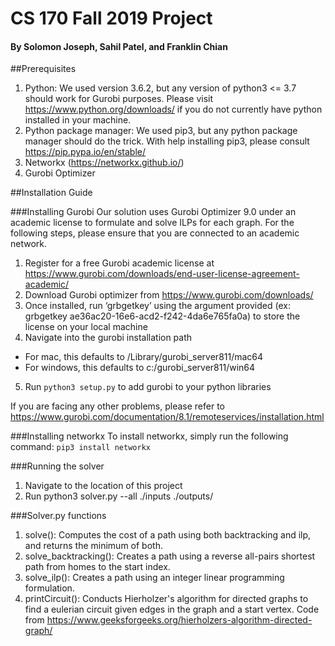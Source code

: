 # CS 170 Fall 2019 Project
#### By Solomon Joseph, Sahil Patel, and Franklin Chian

##Prerequisites
1. Python: We used version 3.6.2, but any version of python3 <= 3.7 should work for Gurobi purposes. Please visit https://www.python.org/downloads/ if you do not currently have python installed in your machine.
2. Python package manager: We used pip3, but any python package manager should do the trick. With help installing pip3, please consult https://pip.pypa.io/en/stable/
3. Networkx (https://networkx.github.io/)
4. Gurobi Optimizer

##Installation Guide

###Installing Gurobi
Our solution uses Gurobi Optimizer 9.0 under an academic license to formulate and solve ILPs for each graph. For the following steps, please ensure that you are connected to an academic network.

1. Register for a free Gurobi academic license at https://www.gurobi.com/downloads/end-user-license-agreement-academic/
2. Download Gurobi optimizer from https://www.gurobi.com/downloads/
3. Once installed, run ‘grbgetkey’ using the argument provided (ex: grbgetkey ae36ac20-16e6-acd2-f242-4da6e765fa0a) to store the license on your local machine
4. Navigate into the gurobi installation path
* For mac, this defaults to /Library/gurobi_server811/mac64
* For windows, this defaults to c:/gurobi_server811/win64
5. Run `python3 setup.py` to add gurobi to your python libraries

If you are facing any other problems, please refer to https://www.gurobi.com/documentation/8.1/remoteservices/installation.html

###Installing networkx
To install networkx, simply run the following command:
`pip3 install networkx`

###Running the solver
1. Navigate to the location of this project
2. Run python3 solver.py --all ./inputs ./outputs/

###Solver.py functions
1. solve(): Computes the cost of a path using both backtracking and ilp, and returns the minimum of both.
2. solve_backtracking(): Creates a path using a reverse  all-pairs shortest path from homes to the start index.
3. solve_ilp(): Creates a path using an integer linear programming formulation.
4. printCircuit(): Conducts Hierholzer's algorithm for directed graphs to find a eulerian circuit given edges in the graph and a start vertex. Code from https://www.geeksforgeeks.org/hierholzers-algorithm-directed-graph/
